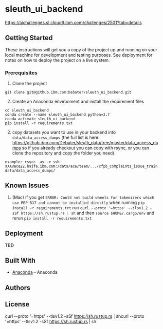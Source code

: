 # sleuth_ui_backend
https://aichallenges.sl.cloud9.ibm.com/challenges/2501?tab=details
## Getting Started
These instructions will get you a copy of the project up and running on your local machine for development and testing purposes. See deployment for notes on how to deploy the project on a live system.
### Prerequisites
1. Clone the project
```
git clone git@github.ibm.com:Debater/sleuth_ui_backend.git
```
2. Create an Anaconda environment and install the requirement files
```
cd sleuth_ui_backend
conda create --name sleuth_ui_backend python=3.7
conda activate sleuth_ui_backend
pip install -r requirements.txt
```

2. copy datasets you want to use in your backend into ``data/data_access_dumps`` (the full list is here: https://github.ibm.com/Debater/sleuth_data/tree/master/data_access_dumps so if you already checkout you can copy with rsync, or you can clone the repository and copy the folder you need)
```
example: rsync -av -e ssh XXX@ace22.haifa.ibm.com:/data/ace/team/.../cfpb_complaints_issue_train data/data_access_dumps/
```

## Known Issues
1. (Mac) if you get `ERROR: Could not build wheels for tokenizers which use PEP 517 and cannot be installed directly` when running `pip install -r requirements.txt` 
run 
`curl --proto '=https' --tlsv1.2 -sSf https://sh.rustup.rs | sh` and then `source $HOME/.cargo/env` and rerun `pip install -r requirements.txt`



## Deployment
TBD
## Built With
* [Anaconda](https://www.anaconda.com/) - Anaconda
## Authors
## License
curl --proto '=https' --tlsv1.2 -sSf https://sh.rustup.rs | shcurl --proto '=https' --tlsv1.2 -sSf https://sh.rustup.rs | sh
